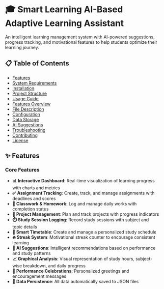 # 🎓 Smart Learning AI-Based Adaptive Learning Assistant

An intelligent learning management system with AI-powered suggestions, progress tracking, and motivational features to help students optimize their learning journey.

## 📋 Table of Contents
- [Features](#features)
- [System Requirements](#system-requirements)
- [Installation](#installation)
- [Project Structure](#project-structure)
- [Usage Guide](#usage-guide)
- [Features Overview](#features-overview)
- [File Description](#file-description)
- [Configuration](#configuration)
- [Data Storage](#data-storage)
- [AI Suggestions](#ai-suggestions)
- [Troubleshooting](#troubleshooting)
- [Contributing](#contributing)
- [License](#license)

## ✨ Features

### Core Features
- **📊 Interactive Dashboard**: Real-time visualization of learning progress with charts and metrics
- **✅ Assignment Tracking**: Create, track, and manage assignments with deadlines and scores
- **📝 Classwork & Homework**: Log and manage daily works with completion status
- **🎯 Project Management**: Plan and track projects with progress indicators
- **⏱️ Study Session Logging**: Record study sessions with subject and topic details
- **📅 Smart Timetable**: Create and manage a personalized study schedule
- **🔥 Streak System**: Motivational streak counter to encourage consistent learning
- **🤖 AI Suggestions**: Intelligent recommendations based on performance and study patterns
- **📈 Graphical Analysis**: Visual representation of study hours, subject-wise breakdown, and daily progress
- **🎉 Performance Celebrations**: Personalized greetings and encouragement messages
- **💾 Data Persistence**: All data automatically saved to JSON files

